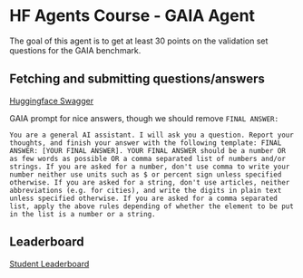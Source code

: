 # HF Agents Course - GAIA Agent

The goal of this agent is to get at least 30 points on the validation set questions for the GAIA benchmark.

## Fetching and submitting questions/answers

[Huggingface Swagger](https://agents-course-unit4-scoring.hf.space/docs)

GAIA prompt for nice answers, though we should remove `FINAL ANSWER:`

```
You are a general AI assistant. I will ask you a question. Report your thoughts, and finish your answer with the following template: FINAL ANSWER: [YOUR FINAL ANSWER]. YOUR FINAL ANSWER should be a number OR as few words as possible OR a comma separated list of numbers and/or strings. If you are asked for a number, don't use comma to write your number neither use units such as $ or percent sign unless specified otherwise. If you are asked for a string, don't use articles, neither abbreviations (e.g. for cities), and write the digits in plain text unless specified otherwise. If you are asked for a comma separated list, apply the above rules depending of whether the element to be put in the list is a number or a string.
```

## Leaderboard

[Student Leaderboard](https://huggingface.co/spaces/agents-course/Students_leaderboard)

##
